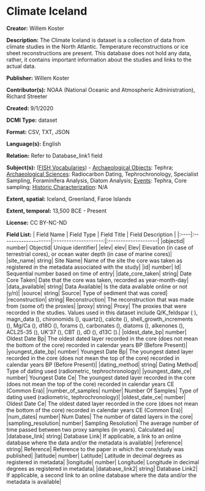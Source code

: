 ﻿# Climate Iceland
**Creator:** Willem Koster

**Description:** The Climate Iceland is dataset is a collection of data from climate studies in the North Atlantic. Temperature reconstructions or ice sheet reconstructions are present. This database does not hold any data, rather, it contains important information about the studies and links to the actual data.

**Publisher:** Willem Koster

**Contributor(s):** NOAA (National Oceanic and Atmospheric Administration), Richard Streeter

**Created:** 9/1/2020

**DCMI Type:** dataset

**Format:** CSV, TXT, JSON

**Language(s):** English

**Relation:** Refer to Database_link1 field

**Subject(s):** ([FISH Vocabularies](http://www.heritage-standards.org.uk/fish-vocabularies/)) - 
[Archaeological Objects](http://www.heritage-standards.org.uk/wp-content/uploads/2020/02/ObjType_class.pdf): Tephra;
[Archaeological Sciences](http://www.heritage-standards.org.uk/wp-content/uploads/2020/02/ArchSci_class.pdf): Radiocarbon Dating, Tephrochronology, Specialist Sampling, Foraminifera Analysis, Diatom Analysis;
[Events](http://www.heritage-standards.org.uk/wp-content/uploads/2020/02/Event_class.pdf):  Tephra, Core sampling;
[Historic Characterization](http://www.heritage-standards.org.uk/wp-content/uploads/2020/02/HistoricCharacter_class.pdf): N/A

**Extent, spatial:** Iceland, Greenland, Faroe Islands

**Extent, temporal:** 13,500 BCE - Present

**License:** CC BY-NC-ND

**Field List:**
| Field Name	| Field Type	| Field Title	| Field Description	|
|:----|:--------------------|:--------------------:|:--------------------|
|objectid| number| Objectid| Unique identifier|
|elev| elev| Elev| Elevation (in case of terrestrial cores), or ocean water depth (in case of marine cores)|
|site_name| string| Site Name| Name of the site the core was taken as registered in the metadata associated with the study|
|id| number| Id| Sequential number based on time of entry|
|date_core_taken| string| Date Core Taken| Date that the core was taken, recorded as year-month-day|
|data_available| string| Data Available| Is the data available online or not (y/n)|
|source| string| Source| Type of sediment that was cored|
|reconstruction| string| Reconstruction| The reconstruction that was made from (some of) the proxies|
|proxy| string| Proxy| The proxies that were recorded in the studies. Values used in this dataset include Q/K_feldspar ( ), magn_data (), chironomids (), quartz(), calcite (), shell_growth_increments (), Mg/Ca (), d18O (), forams (), carbonates (), diatoms (), alkenones (), ACL25-35 (), UK’37 (), CBT (), dD (), d13C ().|
|oldest_date_bp| number| Oldest Date Bp| The oldest dated layer recorded in the core (does not mean the bottom of the core) recorded in calendar years BP (Before Present)|
|youngest_date_bp| number| Youngest Date Bp| The youngest dated layer recorded in the core (does not mean the top of the core) recorded in calendar years BP (Before Present)|
|dating_method| string| Dating Method| Type of dating used (radiometric, tephrochronology)|
|youngest_date_ce| number| Youngest Date Ce| The youngest dated layer recorded in the core (does not mean the top of the core) recorded in calendar years CE (Common Era)|
|number_of_samples| number| Number Of Samples| Type of dating used (radiometric, tephrochronology)|
|oldest_date_ce| number| Oldest Date Ce| The oldest dated layer recorded in the core (does not mean the bottom of the core) recorded in calendar years CE (Common Era)|
|num_dates| number| Num Dates| The number of dated layers in the core|
|sampling_resolution| number| Sampling Resolution| The average number of time passed between two proxy samples (in years). Calculated as|
|database_link| string| Database Link| If applicable, a link to an online database where the data and/or the metadata is available|
|reference| string| Reference| Reference to the paper in which the core/study was published|
|latitude| number| Latitude| Latitude in decimal degrees as registered in metadata|
|longitude| number| Longitude| Longitude in decimal degrees as registered in metadata|
|database_link2| string| Database Link2| If applicable, a second link to an online database where the data and/or the metadata is available|




